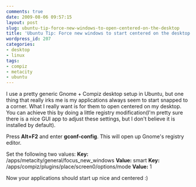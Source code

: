 ```yaml
---
comments: true
date: 2009-08-06 09:57:15
layout: post
slug: ubuntu-tip-force-new-windows-to-open-centered-on-the-desktop
title: 'Ubuntu Tip: Force new windows to start centered on the desktop'
wordpress_id: 207
categories:
- desktop
- linux
tags:
- compiz
- metacity
- ubuntu
---
```


I use a pretty generic Gnome + Compiz desktop setup in Ubuntu, but one thing that really irks me is my applications always seem to start snapped to a corner. What I really want is for them to open centered on my desktop. You can achieve this by doing a little registry modification(I'm pretty sure there is a nice GUI app to adjust these settings, but I don't believe it is installed by default).



Press **Alt+F2** and enter **gconf-config**. This will open up Gnome's registry editor.

Set the following two values:
**Key:** /apps/metacity/general/focus_new_windows **Value:** smart
**Key:** /apps/compiz/plugins/place/screen0/options/mode **Value:** 1



Now your applications should start up nice and centered :)
